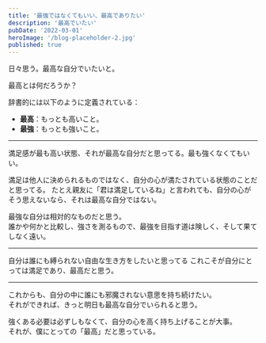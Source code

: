 ```yaml
---
title: '最強ではなくてもいい、最高でありたい'
description: '最高でいたい'
pubDate: '2022-03-01'
heroImage: '/blog-placeholder-2.jpg'
published: true
---
```



日々思う。最高な自分でいたいと。

最高とは何だろうか？

辞書的には以下のように定義されている：

- **最高**：もっとも高いこと。
- **最強**：もっとも強いこと。

---

満足感が最も高い状態、それが最高な自分だと思ってる。最も強くなくてもいい。

満足は他人に決められるものではなく、自分の心が満たされている状態のことだと思ってる。 
たとえ親友に「君は満足しているね」と言われても、自分の心がそう思えないなら、それは最高な自分ではない。

最強な自分は相対的なものだと思う。  
誰かや何かと比較し、強さを測るもので、最強を目指す道は険しく、そして果てしなく遠い。

---

自分は誰にも縛られない自由な生き方をしたいと思ってる 
これこそが自分にとっては満足であり、最高だと思う。

---

これからも、自分の中に誰にも邪魔されない意思を持ち続けたい。  
それができれば、きっと明日も最高な自分でいられると思う。

強くある必要は必ずしもなくて、自分の心を高く持ち上げることが大事。  
それが、僕にとっての「最高」だと思っている。
